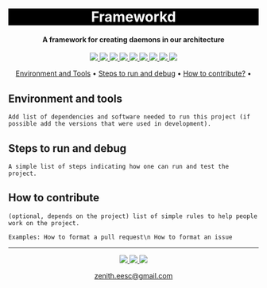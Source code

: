 <h1 align="center" style="color:white; background-color:black">Frameworkd</h1>
<h4 align="center">A framework for creating daemons in our architecture</h4>

<p align="center">
	<a href="http://zenith.eesc.usp.br/">
    <img src="https://img.shields.io/badge/Zenith-Embarcados-black?style=for-the-badge"/>
    </a>
    <a href="https://eesc.usp.br/">
    <img src="https://img.shields.io/badge/Linked%20to-EESC--USP-black?style=for-the-badge"/>
    </a>
    <a href="https://github.com/zenitheesc/daemons-framework/blob/main/LICENSE">
    <img src="https://img.shields.io/github/license/zenitheesc/daemons-framework?style=for-the-badge"/>
    </a>
    <a href="https://github.com/zenitheesc/daemons-framework/issues">
    <img src="https://img.shields.io/github/issues/zenitheesc/daemons-framework?style=for-the-badge"/>
    </a>
    <a href="https://github.com/zenitheesc/daemons-framework/commits/main">
    <img src="https://img.shields.io/github/commit-activity/m/zenitheesc/daemons-framework?style=for-the-badge">
    </a>
    <a href="https://github.com/zenitheesc/daemons-framework/graphs/contributors">
    <img src="https://img.shields.io/github/contributors/zenitheesc/daemons-framework?style=for-the-badge"/>
    </a>
    <a href="https://github.com/zenitheesc/daemons-framework/commits/main">
    <img src="https://img.shields.io/github/last-commit/zenitheesc/daemons-framework?style=for-the-badge"/>
    </a>
    <a href="https://github.com/zenitheesc/daemons-framework/issues">
    <img src="https://img.shields.io/github/issues-raw/zenitheesc/daemons-framework?style=for-the-badge" />
    </a>
    <a href="https://github.com/zenitheesc/daemons-framework/pulls">
    <img src = "https://img.shields.io/github/issues-pr-raw/zenitheesc/daemons-framework?style=for-the-badge">
    </a>
</p>

<p align="center">
    <a href="#environment-and-tools">Environment and Tools</a> •
    <a href="#steps-to-run-and-debug">Steps to run and debug</a> •
    <a href="#how-to-contribute">How to contribute?</a> •
</p>

## Environment and tools

`Add list of dependencies and software needed to run this project (if possible add the versions that were used in development).`

## Steps to run and debug

`A simple list of steps indicating how one can run and test the project.`

## How to contribute

`(optional, depends on the project) list of simple rules to help people work on the project.`

`Examples: How to format a pull request\n How to format an issue`

---

<p align="center">
    <a href="http://zenith.eesc.usp.br">
    <img src="https://img.shields.io/badge/Check%20out-Zenith's Oficial Website-black?style=for-the-badge" />
    </a> 
    <a href="https://www.facebook.com/zenitheesc">
    <img src="https://img.shields.io/badge/Like%20us%20on-facebook-blue?style=for-the-badge"/>
    </a> 
    <a href="https://www.instagram.com/zenith_eesc/">
    <img src="https://img.shields.io/badge/Follow%20us%20on-Instagram-red?style=for-the-badge"/>
    </a>

</p>
<p align = "center">
<a href="zenith.eesc@gmail.com">zenith.eesc@gmail.com</a>
</p>
